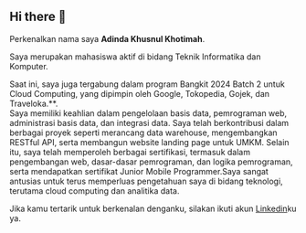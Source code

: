 ## Hi there 👋

Perkenalkan nama saya **Adinda Khusnul Khotimah**.<br>

Saya merupakan mahasiswa aktif di bidang Teknik Informatika dan Komputer.<br>

Saat ini, saya juga tergabung dalam program Bangkit 2024 Batch 2 untuk Cloud Computing, yang dipimpin oleh Google, Tokopedia, Gojek, dan Traveloka.**.<br>
Saya memiliki keahlian dalam pengelolaan basis data, pemrograman web, administrasi basis data, dan integrasi data. Saya telah berkontribusi dalam berbagai proyek seperti merancang data warehouse, mengembangkan RESTful API, serta membangun website landing page untuk UMKM. Selain itu, saya telah memperoleh berbagai sertifikasi, termasuk dalam pengembangan web, dasar-dasar pemrograman, dan logika pemrograman, serta mendapatkan sertifikat Junior Mobile Programmer.Saya sangat antusias untuk terus memperluas pengetahuan saya di bidang teknologi, terutama cloud computing dan analitika data.

Jika kamu tertarik untuk berkenalan denganku, silakan ikuti akun [Linkedin]([https://www.linkedin.com/in/adinda-khusnul-khotimah/])ku ya.
